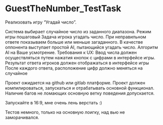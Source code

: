 # GuestTheNumber_TestTask
Реализовать игру “Угадай число”.

Система выбирает случайное число из заданного диапазона.
Режим игры пошаговый
Задача игрока угадать число.
При неправильном ответе показываем больше или меньше загаданного.
В качестве оппонента выступает простой AI, пытающийся угадать число. Алгоритм AI на Ваше усмотрение.
Требования к UX:
Ввод числа должен осуществляться путем нажатия кнопок с цифрами в интерфейсе игры.
Результат ответа игроков должен отображаться в интерфейсе игры
После каждого ответа, расположение цифр должно меняться на случайное


Проект ожидается на github или gitlab платформе.
Проект должен компилироваться, запускаться и отрабатывать основной функционал. Наличие багов не ломающих основную ветку поведения допускается. 

Запускайте в 16:9, мне очень лень верстать :)

Тестов немного, только на основную лоигку, над вью не заморачивался.
